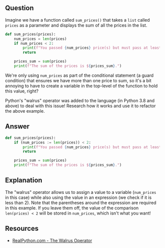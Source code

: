 ## Question

Imagine we have a function called `sum_prices()` that takes a `list` called `prices` as a parameter and displays the sum of all the prices in the list.


```python
def sum_prices(prices):
    num_prices = len(prices)
    if num_prices < 2:
        print(f"You passed {num_prices} price(s) but must pass at least 2!")
        return

    prices_sum = sum(prices)
    print(f"The sum of the prices is ${prices_sum}.")

```

We're only using `num_prices` as part of the conditional statement (a guard condition) that ensures we have more than one price to sum, so it's a bit annoying to have to create a variable in the top-level of the function to hold this value, right? 

Python's "walrus" operator was added to the language (in Python 3.8 and above) to deal with this issue! Research how it works and use it to refactor the above example.

## Answer

```python
def sum_prices(prices):
    if (num_prices := len(prices)) < 2:
        print(f"You passed {num_prices} price(s) but must pass at least 2!")
        return

    prices_sum = sum(prices)
    print(f"The sum of the prices is ${prices_sum}.")

```

## Explanation

The "walrus" operator allows us to assign a value to a variable (`num_prices` in this case) while also using the value in an expression (we check if it is less than 2). Note that the parentheses around the expression are required in this example. If you leave them off, the value of the comparison `len(prices) < 2` will be stored in `num_prices`, which isn't what you want!


## Resources

-   [RealPython.com - The Walrus Operator](https://realpython.com/python-walrus-operator/#:~:text=Starting%20in%20early%202019%2C%20Python,alpha%20release%20of%20Python%203.8.)

